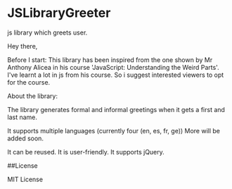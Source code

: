 # JSLibraryGreeter
js library which greets user.

Hey there,

Before I start:
This library has been inspired from the one shown by Mr Anthony Alicea in his course 'JavaScript: Understanding the Weird Parts'. 
I've learnt a lot in js from his course.
So i suggest interested viewers to opt for the course.

About the library:

The library generates formal and informal greetings when it gets a first and last name.

It supports multiple languages (currently four (en, es, fr, ge)) More will be added soon.

It can be reused. It is user-friendly. It supports jQuery.

##License

MIT License
